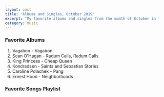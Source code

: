 ```yaml
---
layout: post
title: "Albums and Singles, October 2019"
excerpt: "My favorite albums and singles from the month of October in the 2019th year. "
category: music
---
```


### Favorite Albums
1. Vagabon - Vagabon
1. Sean O'Hagan - Radum Calls, Radum Calls
1. King Princess - Cheap Queen
1. Kondradsen - Saints and Sebastian Stories
1. Caroline Polachek - Pang
1. Ernest Hood - Neighborhoods

### <a href="https://open.spotify.com/playlist/325xbxLw5Ib4twNwjPdAya" target="_blank" rel="noopener">Favorite Songs Playlist</a>